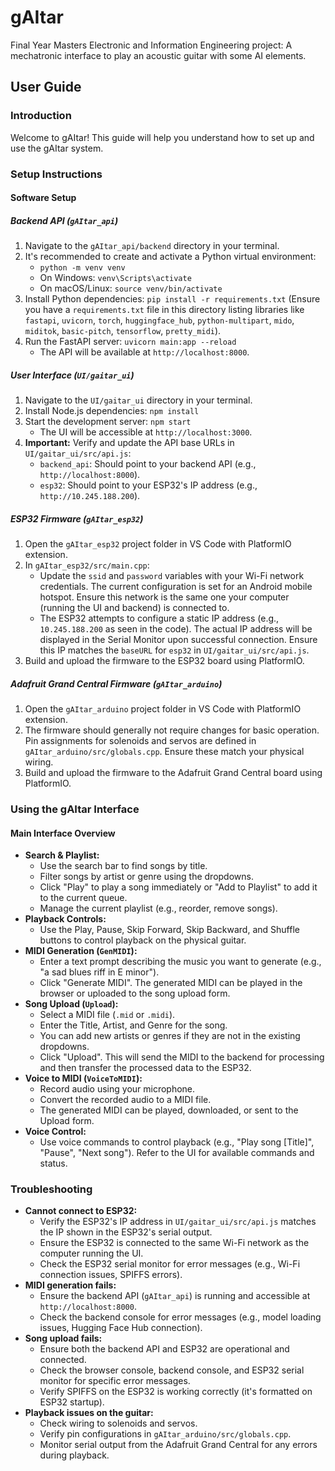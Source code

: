 # gAItar
Final Year Masters Electronic and Information Engineering project: A mechatronic interface to play an acoustic guitar with some AI elements.

## User Guide

### Introduction
Welcome to gAItar! This guide will help you understand how to set up and use the gAItar system.

### Setup Instructions

#### Software Setup

##### Backend API (`gAItar_api`)
1.  Navigate to the `gAItar_api/backend` directory in your terminal.
2.  It's recommended to create and activate a Python virtual environment:
    *   `python -m venv venv`
    *   On Windows: `venv\Scripts\activate`
    *   On macOS/Linux: `source venv/bin/activate`
3.  Install Python dependencies: `pip install -r requirements.txt` (Ensure you have a `requirements.txt` file in this directory listing libraries like `fastapi`, `uvicorn`, `torch`, `huggingface_hub`, `python-multipart`, `mido`, `miditok`, `basic-pitch`, `tensorflow`, `pretty_midi`).
4.  Run the FastAPI server: `uvicorn main:app --reload`
    *   The API will be available at `http://localhost:8000`.

##### User Interface (`UI/gaitar_ui`)
1.  Navigate to the `UI/gaitar_ui` directory in your terminal.
2.  Install Node.js dependencies: `npm install`
3.  Start the development server: `npm start`
    *   The UI will be accessible at `http://localhost:3000`.
4.  **Important:** Verify and update the API base URLs in `UI/gaitar_ui/src/api.js`:
    *   `backend_api`: Should point to your backend API (e.g., `http://localhost:8000`).
    *   `esp32`: Should point to your ESP32's IP address (e.g., `http://10.245.188.200`).

##### ESP32 Firmware (`gAItar_esp32`)
1.  Open the `gAItar_esp32` project folder in VS Code with PlatformIO extension.
2.  In `gAItar_esp32/src/main.cpp`:
    *   Update the `ssid` and `password` variables with your Wi-Fi network credentials. The current configuration is set for an Android mobile hotspot. Ensure this network is the same one your computer (running the UI and backend) is connected to.
    *   The ESP32 attempts to configure a static IP address (e.g., `10.245.188.200` as seen in the code). The actual IP address will be displayed in the Serial Monitor upon successful connection. Ensure this IP matches the `baseURL` for `esp32` in `UI/gaitar_ui/src/api.js`.
3.  Build and upload the firmware to the ESP32 board using PlatformIO.

##### Adafruit Grand Central Firmware (`gAItar_arduino`)
1.  Open the `gAItar_arduino` project folder in VS Code with PlatformIO extension.
2.  The firmware should generally not require changes for basic operation. Pin assignments for solenoids and servos are defined in `gAItar_arduino/src/globals.cpp`. Ensure these match your physical wiring.
3.  Build and upload the firmware to the Adafruit Grand Central board using PlatformIO.

### Using the gAItar Interface

#### Main Interface Overview
*   **Search & Playlist:**
    *   Use the search bar to find songs by title.
    *   Filter songs by artist or genre using the dropdowns.
    *   Click "Play" to play a song immediately or "Add to Playlist" to add it to the current queue.
    *   Manage the current playlist (e.g., reorder, remove songs).
*   **Playback Controls:**
    *   Use the Play, Pause, Skip Forward, Skip Backward, and Shuffle buttons to control playback on the physical guitar.
*   **MIDI Generation (`GenMIDI`):**
    *   Enter a text prompt describing the music you want to generate (e.g., "a sad blues riff in E minor").
    *   Click "Generate MIDI". The generated MIDI can be played in the browser or uploaded to the song upload form.
*   **Song Upload (`Upload`):**
    *   Select a MIDI file (`.mid` or `.midi`).
    *   Enter the Title, Artist, and Genre for the song.
    *   You can add new artists or genres if they are not in the existing dropdowns.
    *   Click "Upload". This will send the MIDI to the backend for processing and then transfer the processed data to the ESP32.
*   **Voice to MIDI (`VoiceToMIDI`):**
    *   Record audio using your microphone.
    *   Convert the recorded audio to a MIDI file.
    *   The generated MIDI can be played, downloaded, or sent to the Upload form.
*   **Voice Control:**
    *   Use voice commands to control playback (e.g., "Play song [Title]", "Pause", "Next song"). Refer to the UI for available commands and status.

### Troubleshooting
*   **Cannot connect to ESP32:**
    *   Verify the ESP32's IP address in `UI/gaitar_ui/src/api.js` matches the IP shown in the ESP32's serial output.
    *   Ensure the ESP32 is connected to the same Wi-Fi network as the computer running the UI.
    *   Check the ESP32 serial monitor for error messages (e.g., Wi-Fi connection issues, SPIFFS errors).
*   **MIDI generation fails:**
    *   Ensure the backend API (`gAItar_api`) is running and accessible at `http://localhost:8000`.
    *   Check the backend console for error messages (e.g., model loading issues, Hugging Face Hub connection).
*   **Song upload fails:**
    *   Ensure both the backend API and ESP32 are operational and connected.
    *   Check the browser console, backend console, and ESP32 serial monitor for specific error messages.
    *   Verify SPIFFS on the ESP32 is working correctly (it's formatted on ESP32 startup).
*   **Playback issues on the guitar:**
    *   Check wiring to solenoids and servos.
    *   Verify pin configurations in `gAItar_arduino/src/globals.cpp`.
    *   Monitor serial output from the Adafruit Grand Central for any errors during playback.
